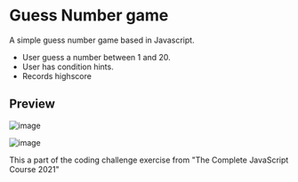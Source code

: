 # Guess Number game

A simple guess number game based in Javascript. 
- User guess a number between 1 and 20.
- User has condition hints.
- Records highscore 

## Preview

![image](https://user-images.githubusercontent.com/72920953/158939864-954e0266-b44e-4ed4-90e4-d8c8a2f916ea.png)

![image](https://user-images.githubusercontent.com/72920953/158939926-b707d191-eb76-45c3-8c2c-45bf7da0e977.png)

This a part of the coding challenge exercise from "The Complete JavaScript Course 2021"
